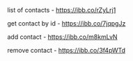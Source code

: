 list of contacts - https://ibb.co/rZyLrj1

get contact by id - https://ibb.co/7jqpgJz

add contact - https://ibb.co/m8kmLvN

remove contact - https://ibb.co/3f4pWTd
